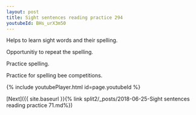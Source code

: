 ```yaml
---
layout: post
title: Sight sentences reading practice 294
youtubeId: BHs_urX3m50
---
```

 
 
Helps to learn sight words and their spelling.

Opportunitiy to repeat the spelling. 

Practice spelling. 
 
Practice for spelling bee competitions. 
 
{% include youtubePlayer.html id=page.youtubeId %}
 
 

[Next]({{ site.baseurl }}{% link  split2/_posts/2018-06-25-Sight sentences reading practice 71.md%})
 
